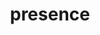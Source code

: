 ---
title: presence
redirect_to: https://utdallas.presence.io/organization/student-game-developer-association-sgda
---